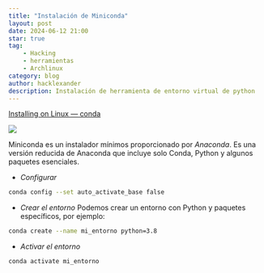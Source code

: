 ```yaml
---
title: "Instalación de Miniconda"
layout: post
date: 2024-06-12 21:00
star: true
tag:
    - Hacking 
    - herramientas
    - Archlinux
category: blog
author: hacklexander
description: Instalación de herramienta de entorno virtual de python
---
```



[Installing on Linux — conda](https://docs.conda.io/projects/conda/en/latest/user-guide/install/linux.html) 


![]({{site.url}}/{{site.anexos}}/miniconda/logo.svg)


Miniconda es un instalador mínimos proporcionado por *Anaconda*. Es una versión reducida de Anaconda que incluye solo Conda, Python y algunos paquetes esenciales.

- *Configurar*

```bash
conda config --set auto_activate_base false
```


- *Crear el entorno*
	Podemos crear un entorno con Python y paquetes específicos, por ejemplo:

```bash
conda create --name mi_entorno python=3.8
```

- *Activar el entorno* 

```bash
conda activate mi_entorno
```


